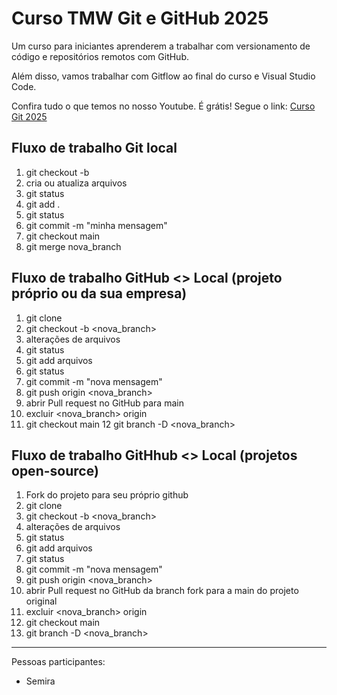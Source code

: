 # Curso TMW Git e GitHub 2025

Um curso para iniciantes aprenderem a trabalhar com versionamento de código e repositórios remotos com GitHub.

Além disso, vamos trabalhar com Gitflow ao final do curso e Visual Studio Code.

Confira tudo o que temos no nosso Youtube. É grátis! Segue o link:
[Curso Git 2025](http://youtube.com/@teomewhy)



## Fluxo de trabalho Git local

1. git checkout -b <nova-branch>
2. cria ou atualiza arquivos
3. git status
4. git add .
5. git status
6. git commit -m "minha mensagem"
7. git checkout main
8. git merge nova_branch

## Fluxo de trabalho GitHub <> Local (projeto próprio ou da sua empresa)

1. git clone
2. git checkout -b <nova_branch>
3. alterações de arquivos
4. git status
5. git add arquivos
6. git status
7. git commit -m "nova mensagem"
8. git push origin <nova_branch>
9. abrir Pull request no GitHub para main
10. excluir <nova_branch> origin
11. git checkout main
12 git branch -D <nova_branch>

## Fluxo de trabalho GitHhub <> Local (projetos open-source)

1. Fork do projeto para seu próprio github
2. git clone
3. git checkout -b <nova_branch>
4. alterações de arquivos
5. git status
6. git add arquivos
7. git status
8. git commit -m "nova mensagem"
9. git push origin <nova_branch>
10. abrir Pull request no GitHub da branch fork para a main do projeto original
11. excluir <nova_branch> origin
12. git checkout main
13. git branch -D <nova_branch>

----------

Pessoas participantes:

- Semira

